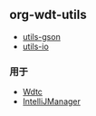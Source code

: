 ## org-wdt-utils

- [utils-gson](utils-gson/README.md)
- [utils-io](utils-io/README.md)

### 用于

- [Wdtc](https://github.com/Wd-t/Wdtc)
- [IntelliJManager](https://github.com/Wd-t/IntelliJManager)